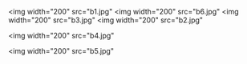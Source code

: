 <img width="200" src="b1.jpg" </img>
 
 
<img width="200" src="b6.jpg" </img>
<img width="200" src="b3.jpg" </img>
<img width="200" src="b2.jpg" </img>

<img width="200" src="b4.jpg" </img>

<img width="200" src="b5.jpg" </img>


